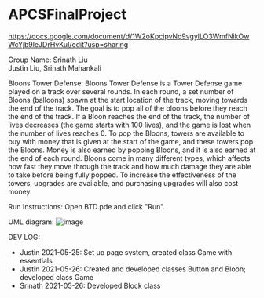 # APCSFinalProject

https://docs.google.com/document/d/1W2oKpcipvNo9vgylLO3WmfNikOwWcYjb9leJDrHvKuI/edit?usp=sharing

Group Name: Srinath Liu
<br>
Justin Liu, Srinath Mahankali

Bloons Tower Defense: Bloons Tower Defense is a Tower Defense game played on a track over several rounds. In each round, a set number of Bloons (balloons) spawn at the start location of the track, moving towards the end of the track. The goal is to pop all of the bloons before they reach the end of the track. If a Bloon reaches the end of the track, the number of lives decreases (the game starts with 100 lives), and the game is lost when the number of lives reaches 0. To pop the Bloons, towers are available to buy with money that is given at the start of the game, and these towers pop the Bloons. Money is also earned by popping Bloons, and it is also earned at the end of each round. Bloons come in many different types, which affects how fast they move through the track and how much damage they are able to take before being fully popped. To increase the effectiveness of the towers, upgrades are available, and purchasing upgrades will also cost money.

Run Instructions: Open BTD.pde and click "Run".

UML diagram: ![image](https://user-images.githubusercontent.com/43016865/119747570-029ed180-be61-11eb-8634-d29aeb50a5a8.png)

DEV LOG:
- Justin 2021-05-25: Set up page system, created class Game with essentials
- Justin 2021-05-26: Created and developed classes Button and Bloon; developed class Game
- Srinath 2021-05-26: Developed Block class
